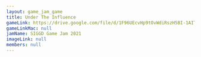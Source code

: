 ```yaml
---
layout: game_jam_game
title: Under The Influence
gameLink: https://drive.google.com/file/d/1F96UEcvHp9tOvWdiRszH5BI-1AITCWAC/view?usp=sharing
gameLinkMac: null
jamName: SIGGD Game Jam 2021
imageLink: null
members: null
---
```

<!--Put description here:-->
